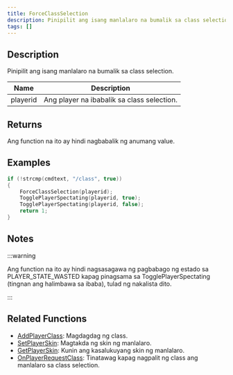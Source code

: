 ```yaml
---
title: ForceClassSelection
description: Pinipilit ang isang manlalaro na bumalik sa class selection.
tags: []
---
```


## Description

Pinipilit ang isang manlalaro na bumalik sa class selection.

| Name     | Description                                 |
| -------- | ------------------------------------------- |
| playerid | Ang player na ibabalik sa class selection.  |

## Returns

Ang function na ito ay hindi nagbabalik ng anumang value.

## Examples

```c
if (!strcmp(cmdtext, "/class", true))
{
    ForceClassSelection(playerid);
    TogglePlayerSpectating(playerid, true);
    TogglePlayerSpectating(playerid, false);
    return 1;
}
```

## Notes

:::warning

Ang function na ito ay hindi nagsasagawa ng pagbabago ng estado sa PLAYER_STATE_WASTED kapag pinagsama sa TogglePlayerSpectating (tingnan ang halimbawa sa ibaba), tulad ng nakalista dito.

:::

## Related Functions

- [AddPlayerClass](AddPlayerClass): Magdagdag ng class.
- [SetPlayerSkin](SetPlayerSkin): Magtakda ng skin ng manlalaro.
- [GetPlayerSkin](GetPlayerSkin): Kunin ang kasalukuyang skin ng manlalaro.
- [OnPlayerRequestClass](../callbacks/OnPlayerRequestClass): Tinatawag kapag nagpalit ng class ang manlalaro sa class selection.